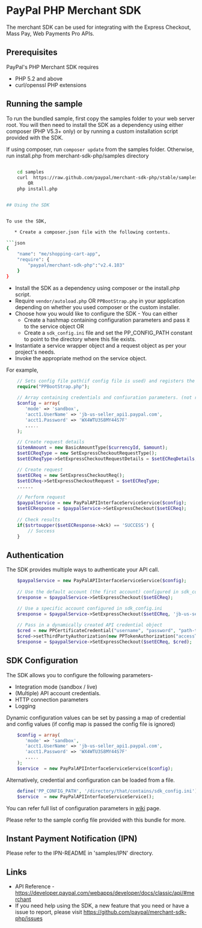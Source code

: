 
# PayPal PHP Merchant SDK

   The merchant SDK can be used for integrating with the Express Checkout, Mass Pay, Web Payments Pro APIs.

## Prerequisites

PayPal's PHP Merchant SDK requires 

   * PHP 5.2 and above 
   * curl/openssl PHP extensions 

## Running the sample

To run the bundled sample, first copy the samples folder to your web server root. You will then need to install the SDK as a dependency using either composer (PHP V5.3+ only) or by running a custom installation script provided with the SDK.


If using composer, run `composer update` from the samples folder. Otherwise, run install.php from merchant-sdk-php/samples directory

```bash
   
    cd samples 
    curl  https://raw.github.com/paypal/merchant-sdk-php/stable/samples/install.php | php
        OR       
    php install.php


## Using the SDK


To use the SDK,

   * Create a composer.json file with the following contents.

```json
{
    "name": "me/shopping-cart-app",
    "require": {
        "paypal/merchant-sdk-php":"v2.4.103"
    }
}
```
   * Install the SDK as a dependency using composer or the install.php script. 
   * Require `vendor/autoload.php` OR `PPBootStrap.php` in your application depending on whether you used composer or the custom installer.
   * Choose how you would like to configure the SDK - You can either
	  * Create a hashmap containing configuration parameters and pass it to the service object OR
      * Create a `sdk_config.ini` file and set the PP_CONFIG_PATH constant to point to the directory where this file exists.
   * Instantiate a service wrapper object and a request object as per your project's needs.
   * Invoke the appropriate method on the service object.

For example,

```php
	// Sets config file path(if config file is used) and registers the classloader
    require("PPBootStrap.php");
	
	// Array containing credentials and confiuration parameters. (not required if config file is used)
	$config = array(
       'mode' => 'sandbox',
       'acct1.UserName' => 'jb-us-seller_api1.paypal.com',
       'acct1.Password' => 'WX4WTU3S8MY44S7F'
       .....
    );

    // Create request details
    $itemAmount = new BasicAmountType($currencyId, $amount);
	$setECReqType = new SetExpressCheckoutRequestType();
	$setECReqType->SetExpressCheckoutRequestDetails = $setECReqDetails;

    // Create request
	$setECReq = new SetExpressCheckoutReq();
	$setECReq->SetExpressCheckoutRequest = $setECReqType;
	......

    // Perform request
	$paypalService = new PayPalAPIInterfaceServiceService($config);
	$setECResponse = $paypalService->SetExpressCheckout($setECReq);
	
    // Check results
	if($strtoupper($setECResponse->Ack) == 'SUCCESS') {
		// Success
	}  
```

## Authentication

The SDK provides multiple ways to authenticate your API call.

```php
	$paypalService = new PayPalAPIInterfaceServiceService($config);
	
	// Use the default account (the first account) configured in sdk_config.ini
	$response = $paypalService->SetExpressCheckout($setECReq);

	// Use a specific account configured in sdk_config.ini
	$response = $paypalService->SetExpressCheckout($setECReq, 'jb-us-seller_api1.paypal.com');
	 
	// Pass in a dynamically created API credential object
    $cred = new PPCertificateCredential("username", "password", "path-to-pem-file");
    $cred->setThirdPartyAuthorization(new PPTokenAuthorization("accessToken", "tokenSecret"));
	$response = $paypalService->SetExpressCheckout($setECReq, $cred);
```
 
## SDK Configuration


The SDK allows you to configure the following parameters-

   * Integration mode (sandbox / live)
   * (Multiple) API account credentials.
   * HTTP connection parameters
   * Logging 
   
Dynamic configuration values can be set by passing a map of credential and config values (if config map is passed the config file is ignored)
```php
    $config = array(
       'mode' => 'sandbox',
       'acct1.UserName' => 'jb-us-seller_api1.paypal.com',
       'acct1.Password' => 'WX4WTU3S8MY44S7F'
       .....
    );
	$service  = new PayPalAPIInterfaceServiceService($config);
```
Alternatively, credential and configuration can be loaded from a file. 
```php
    define('PP_CONFIG_PATH', '/directory/that/contains/sdk_config.ini');
    $service  = new PayPalAPIInterfaceServiceService();
```

You can refer full list of configuration parameters in [wiki](https://github.com/paypal/sdk-core-php/wiki/Configuring-the-SDK) page.

Please refer to the sample config file provided with this bundle for more.

## Instant Payment Notification (IPN)

Please refer to the IPN-README in 'samples/IPN' directory.

## Links

   * API Reference - https://developer.paypal.com/webapps/developer/docs/classic/api/#merchant
   * If you need help using the SDK, a new feature that you need or have a issue to report, please visit https://github.com/paypal/merchant-sdk-php/issues 
